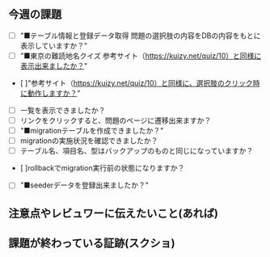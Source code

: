 
## 今週の課題
- [ ] "■テーブル情報と登録データ取得
問題の選択肢の内容をDBの内容をもとに表示していますか？"	
- [ ] "■東京の難読地名クイズ
参考サイト（https://kuizy.net/quiz/10）と同様に表示出来ましたか？"	
- [ ]"参考サイト（https://kuizy.net/quiz/10）と同様に、選択肢のクリック時に動作しますか？"		
- [ ] 一覧を表示できましたか？				
- [ ] リンクをクリックすると、問題のページに遷移出来ますか？					
- [ ] "■migrationテーブルを作成できましたか？"				
- [ ] migrationの実施状況を確認できましたか？						
- [ ] テーブル名、項目名、型はバックアップのものと同じになっていますか？				
- [ ]rollbackでmigration実行前の状態になりますか？						
- [ ] "■seederデータを登録出来ましたか？"	

## 注意点やレビュワーに伝えたいこと(あれば)


## 課題が終わっている証跡(スクショ)



